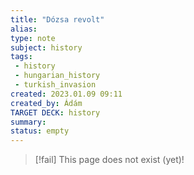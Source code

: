 ```yaml
---
title: "Dózsa revolt"
alias: 
type: note
subject: history
tags:
 - history
 - hungarian_history
 - turkish_invasion
created: 2023.01.09 09:11
created_by: Ádám
TARGET DECK: history
summary: 
status: empty
---
```

> [!fail] This page does not exist (yet)!